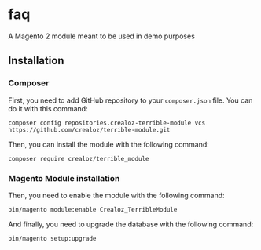 # faq

A Magento 2 module meant to be used in demo purposes

## Installation

### Composer

First, you need to add GitHub repository to your `composer.json` file. You can do it with this command:
```shell
composer config repositories.crealoz-terrible-module vcs https://github.com/crealoz/terrible-module.git
```

Then, you can install the module with the following command:
```shell
composer require crealoz/terrible_module
```

### Magento Module installation

Then, you need to enable the module with the following command:
```shell
bin/magento module:enable Crealoz_TerribleModule
```

And finally, you need to upgrade the database with the following command:
```shell
bin/magento setup:upgrade
```
